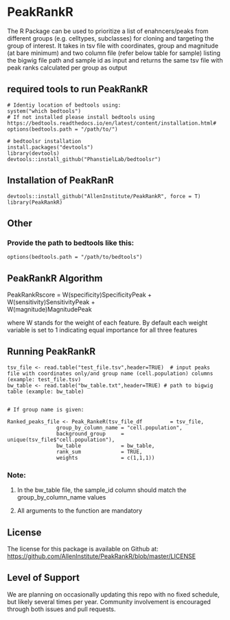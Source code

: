 # PeakRankR

The R Package can be used to prioritize a list of enahncers/peaks from different groups (e.g. celltypes, subclasses) for cloning and targeting the group of interest. It takes in tsv file with coordinates, group and magnitude (at bare minimum) and two column file (refer below table for sample) listing the bigwig file path and sample id as input and returns the same tsv file with peak ranks calculated per group as output

## required tools to run PeakRankR

```
# Identiy location of bedtools using:
system("which bedtools")
# If not installed please install bedtools using https://bedtools.readthedocs.io/en/latest/content/installation.html#
options(bedtools.path = "/path/to/")

# bedtoolsr installation 
install.packages("devtools")
library(devtools)
devtools::install_github("PhanstielLab/bedtoolsr")

```
## Installation of PeakRanR

```
devtools::install_github("AllenInstitute/PeakRankR", force = T)
library(PeakRankR)

```

## Other 
### Provide the path to bedtools like this:

```
options(bedtools.path = "/path/to/bedtools")

```

## PeakRankR Algorithm

PeakRankRscore  =  W(specificity)SpecificityPeak +
      	           W(sensitivity)SensitivityPeak +	 
      		   W(magnitude)MagnitudePeak


where W stands for the weight of each feature. By default each weight variable is set to 1 indicating equal importance for all three features

## Running PeakRankR

```
tsv_file <- read.table("test_file.tsv",header=TRUE)  # input peaks file with coordinates only/and group name (cell.population) columns (example: test_file.tsv)
bw_table <- read.table("bw_table.txt",header=TRUE) # path to bigwig table (example: bw_table)


# If group name is given:

Ranked_peaks_file <- Peak_RankeR(tsv_file_df         = tsv_file,
				group_by_column_name = "cell.population",
				background_group     = unique(tsv_file$"cell.population"),
				bw_table             = bw_table, 
				rank_sum             = TRUE,
				weights              = c(1,1,1))

```


### Note: 

1. In the bw_table file, the sample_id column should match the group_by_column_name values

2. All arguments to the function are mandatory

       
## License
The license for this package is available on Github at: https://github.com/AllenInstitute/PeakRankR/blob/master/LICENSE

## Level of Support
We are planning on occasionally updating this repo with no fixed schedule, but likely several times per year. Community involvement is encouraged through both issues and pull requests. 

        

        
